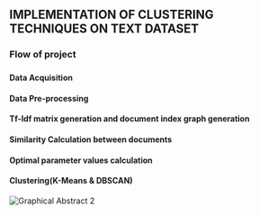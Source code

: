 <h2>IMPLEMENTATION OF CLUSTERING TECHNIQUES ON TEXT DATASET</h2>

<h3>Flow of project<h3>

<h4>Data Acquisition </h4>

<h4>Data Pre-processing </h4>

<h4>Tf-Idf matrix generation and document index graph generation</h4>

<h4>Similarity Calculation between documents </h4>

<h4>Optimal parameter values calculation </h4>

<h4>Clustering(K-Means & DBSCAN)</h4>


![Graphical Abstract 2](https://user-images.githubusercontent.com/55615788/136470685-23a58104-a90e-46a1-b5bf-4847e52e23b4.jpg)
